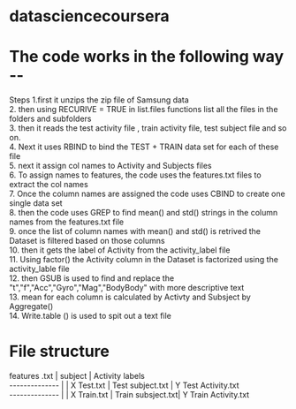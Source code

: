 # datasciencecoursera

# The code works in the following way -- 
Steps
1.first it unzips the zip file of Samsung data  
2. then using RECURIVE = TRUE in list.files functions list all the files in the folders and subfolders  
3. then it reads the test activity file , train activity file, test subject file and so on.  
4. Next it uses RBIND to bind the TEST + TRAIN data set for each of these file   
5. next it assign col names to Activity and Subjects files   
6. To assign names to features, the code uses the features.txt files to extract the col names   
7. Once the column names are assigned the code uses CBIND to create one single data set   
8. then the code uses GREP to find mean() and std() strings in the column names from the features.txt file  
9. once the list of column names with mean() and std() is retrived the Dataset is filtered based on those columns  
10. then it gets the label of Activity from the activity_label file  
11. Using factor() the Activity column in the Dataset is factorized using the activity_lable file  
12. then GSUB is used to find and replace the "t","f","Acc","Gyro","Mag","BodyBody" with more descriptive text  
13. mean for each column is calculated by Activty and Subsject by Aggregate()  
14. Write.table () is used to spit out a text file

<h1> File structure </h1>

features .txt   |   subject         |     Activity labels  <br />
--------------  |                   |
X Test.txt      | Test subject.txt  |   Y Test Activity.txt <br />
--------------  |                   |
X Train.txt     | Train subsject.txt|   Y Train Activity.txt <br />
